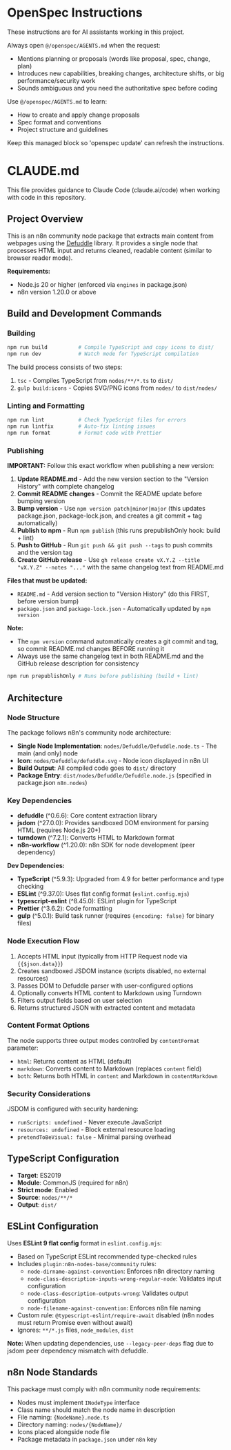 <!-- OPENSPEC:START -->
# OpenSpec Instructions

These instructions are for AI assistants working in this project.

Always open `@/openspec/AGENTS.md` when the request:
- Mentions planning or proposals (words like proposal, spec, change, plan)
- Introduces new capabilities, breaking changes, architecture shifts, or big performance/security work
- Sounds ambiguous and you need the authoritative spec before coding

Use `@/openspec/AGENTS.md` to learn:
- How to create and apply change proposals
- Spec format and conventions
- Project structure and guidelines

Keep this managed block so 'openspec update' can refresh the instructions.

<!-- OPENSPEC:END -->

# CLAUDE.md

This file provides guidance to Claude Code (claude.ai/code) when working with code in this repository.

## Project Overview

This is an n8n community node package that extracts main content from webpages using the [Defuddle](https://github.com/kepano/defuddle) library. It provides a single node that processes HTML input and returns cleaned, readable content (similar to browser reader mode).

**Requirements:**
- Node.js 20 or higher (enforced via `engines` in package.json)
- n8n version 1.20.0 or above

## Build and Development Commands

### Building
```bash
npm run build          # Compile TypeScript and copy icons to dist/
npm run dev            # Watch mode for TypeScript compilation
```

The build process consists of two steps:
1. `tsc` - Compiles TypeScript from `nodes/**/*.ts` to `dist/`
2. `gulp build:icons` - Copies SVG/PNG icons from `nodes/` to `dist/nodes/`

### Linting and Formatting
```bash
npm run lint           # Check TypeScript files for errors
npm run lintfix        # Auto-fix linting issues
npm run format         # Format code with Prettier
```

### Publishing

**IMPORTANT:** Follow this exact workflow when publishing a new version:

1. **Update README.md** - Add the new version section to the "Version History" with complete changelog
2. **Commit README changes** - Commit the README update before bumping version
3. **Bump version** - Use `npm version patch|minor|major` (this updates package.json, package-lock.json, and creates a git commit + tag automatically)
4. **Publish to npm** - Run `npm publish` (this runs prepublishOnly hook: build + lint)
5. **Push to GitHub** - Run `git push && git push --tags` to push commits and the version tag
6. **Create GitHub release** - Use `gh release create vX.Y.Z --title "vX.Y.Z" --notes "..."` with the same changelog text from README.md

**Files that must be updated:**
- `README.md` - Add version section to "Version History" (do this FIRST, before version bump)
- `package.json` and `package-lock.json` - Automatically updated by `npm version`

**Note:**
- The `npm version` command automatically creates a git commit and tag, so commit README.md changes BEFORE running it
- Always use the same changelog text in both README.md and the GitHub release description for consistency

```bash
npm run prepublishOnly # Runs before publishing (build + lint)
```

## Architecture

### Node Structure

The package follows n8n's community node architecture:

- **Single Node Implementation**: `nodes/Defuddle/Defuddle.node.ts` - The main (and only) node
- **Icon**: `nodes/Defuddle/defuddle.svg` - Node icon displayed in n8n UI
- **Build Output**: All compiled code goes to `dist/` directory
- **Package Entry**: `dist/nodes/Defuddle/Defuddle.node.js` (specified in package.json `n8n.nodes`)

### Key Dependencies

- **defuddle** (^0.6.6): Core content extraction library
- **jsdom** (^27.0.0): Provides sandboxed DOM environment for parsing HTML (requires Node.js 20+)
- **turndown** (^7.2.1): Converts HTML to Markdown format
- **n8n-workflow** (^1.20.0): n8n SDK for node development (peer dependency)

**Dev Dependencies:**
- **TypeScript** (^5.9.3): Upgraded from 4.9 for better performance and type checking
- **ESLint** (^9.37.0): Uses flat config format (`eslint.config.mjs`)
- **typescript-eslint** (^8.45.0): ESLint plugin for TypeScript
- **Prettier** (^3.6.2): Code formatting
- **gulp** (^5.0.1): Build task runner (requires `{encoding: false}` for binary files)

### Node Execution Flow

1. Accepts HTML input (typically from HTTP Request node via `{{$json.data}}`)
2. Creates sandboxed JSDOM instance (scripts disabled, no external resources)
3. Passes DOM to Defuddle parser with user-configured options
4. Optionally converts HTML content to Markdown using Turndown
5. Filters output fields based on user selection
6. Returns structured JSON with extracted content and metadata

### Content Format Options

The node supports three output modes controlled by `contentFormat` parameter:
- `html`: Returns content as HTML (default)
- `markdown`: Converts content to Markdown (replaces `content` field)
- `both`: Returns both HTML in `content` and Markdown in `contentMarkdown`

### Security Considerations

JSDOM is configured with security hardening:
- `runScripts: undefined` - Never execute JavaScript
- `resources: undefined` - Block external resource loading
- `pretendToBeVisual: false` - Minimal parsing overhead

## TypeScript Configuration

- **Target**: ES2019
- **Module**: CommonJS (required for n8n)
- **Strict mode**: Enabled
- **Source**: `nodes/**/*`
- **Output**: `dist/`

## ESLint Configuration

Uses **ESLint 9 flat config** format in `eslint.config.mjs`:
- Based on TypeScript ESLint recommended type-checked rules
- Includes `plugin:n8n-nodes-base/community` rules:
  - `node-dirname-against-convention`: Enforces n8n directory naming
  - `node-class-description-inputs-wrong-regular-node`: Validates input configuration
  - `node-class-description-outputs-wrong`: Validates output configuration
  - `node-filename-against-convention`: Enforces n8n file naming
- Custom rule: `@typescript-eslint/require-await` disabled (n8n nodes must return Promise even without await)
- Ignores: `**/*.js` files, `node_modules`, `dist`

**Note:** When updating dependencies, use `--legacy-peer-deps` flag due to jsdom peer dependency mismatch with defuddle.

## n8n Node Standards

This package must comply with n8n community node requirements:
- Nodes must implement `INodeType` interface
- Class name should match the node name in description
- File naming: `{NodeName}.node.ts`
- Directory naming: `nodes/{NodeName}/`
- Icons placed alongside node file
- Package metadata in `package.json` under `n8n` key
